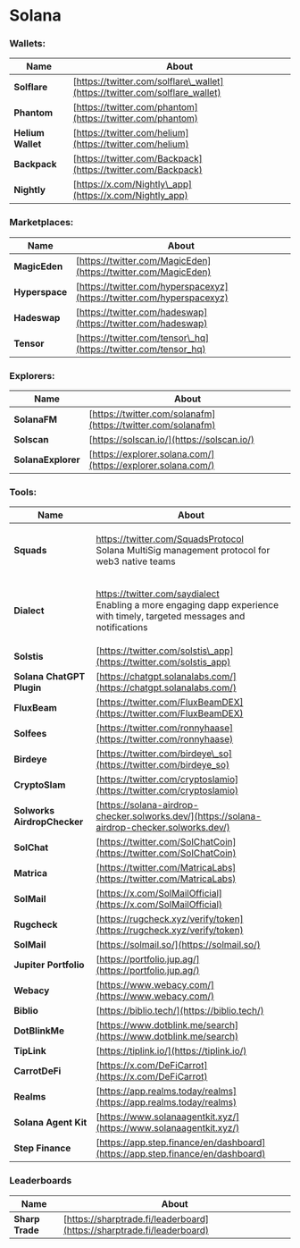 # Solana

### **Wallets:**

| Name              | About                                                                       |
| ----------------- | --------------------------------------------------------------------------- |
| **Solflare**      | [https://twitter.com/solflare\_wallet](https://twitter.com/solflare_wallet) |
| **Phantom**       | [https://twitter.com/phantom](https://twitter.com/phantom)                  |
| **Helium Wallet** | [https://twitter.com/helium](https://twitter.com/helium)                    |
| **Backpack**      | [https://twitter.com/Backpack](https://twitter.com/Backpack)                |
| **Nightly**       | [https://x.com/Nightly\_app](https://x.com/Nightly_app)                     |

### **Marketplaces:**

| Name           | About                                                                  |
| -------------- | ---------------------------------------------------------------------- |
| **MagicEden**  | [https://twitter.com/MagicEden](https://twitter.com/MagicEden)         |
| **Hyperspace** | [https://twitter.com/hyperspacexyz](https://twitter.com/hyperspacexyz) |
| **Hadeswap**   | [https://twitter.com/hadeswap](https://twitter.com/hadeswap)           |
| **Tensor**     | [https://twitter.com/tensor\_hq](https://twitter.com/tensor_hq)        |

### Explorers:

| Name               | About                                                        |
| ------------------ | ------------------------------------------------------------ |
| **SolanaFM**       | [https://twitter.com/solanafm](https://twitter.com/solanafm) |
| **Solscan**        | [https://solscan.io/](https://solscan.io/)                   |
| **SolanaExplorer** | [https://explorer.solana.com/](https://explorer.solana.com/) |

### **Tools:**

| Name                                            | About                                                                                                                                                                           |
| ----------------------------------------------- | ------------------------------------------------------------------------------------------------------------------------------------------------------------------------------- |
| **Squads**                                      | <p><a href="https://twitter.com/SquadsProtocol">https://twitter.com/SquadsProtocol<br></a>Solana MultiSig management protocol for web3 native teams</p>                         |
| **Dialect**                                     | <p><a href="https://twitter.com/saydialect">https://twitter.com/saydialect<br></a>Enabling a more engaging dapp experience with timely, targeted messages and notifications</p> |
| **Solstis**[ ](https://twitter.com/solstis_app) | [https://twitter.com/solstis\_app](https://twitter.com/solstis_app)                                                                                                             |
| **Solana ChatGPT Plugin**                       | [https://chatgpt.solanalabs.com/](https://chatgpt.solanalabs.com/)                                                                                                              |
| **FluxBeam**                                    | [https://twitter.com/FluxBeamDEX](https://twitter.com/FluxBeamDEX)                                                                                                              |
| **Solfees**                                     | [https://twitter.com/ronnyhaase](https://twitter.com/ronnyhaase)                                                                                                                |
| **Birdeye**                                     | [https://twitter.com/birdeye\_so](https://twitter.com/birdeye_so)                                                                                                               |
| **CryptoSlam**                                  | [https://twitter.com/cryptoslamio](https://twitter.com/cryptoslamio)                                                                                                            |
| **Solworks AirdropChecker**                     | [https://solana-airdrop-checker.solworks.dev/](https://solana-airdrop-checker.solworks.dev/)                                                                                    |
| **SolChat**                                     | [https://twitter.com/SolChatCoin](https://twitter.com/SolChatCoin)                                                                                                              |
| **Matrica**                                     | [https://twitter.com/MatricaLabs](https://twitter.com/MatricaLabs)                                                                                                              |
| **SolMail**                                     | [https://x.com/SolMailOfficial](https://x.com/SolMailOfficial)                                                                                                                  |
| **Rugcheck**                                    | [https://rugcheck.xyz/verify/token](https://rugcheck.xyz/verify/token)                                                                                                          |
| **SolMail**                                     | [https://solmail.so/](https://solmail.so/)                                                                                                                                      |
| **Jupiter Portfolio**                           | [https://portfolio.jup.ag/](https://portfolio.jup.ag/)                                                                                                                          |
| **Webacy**                                      | [https://www.webacy.com/](https://www.webacy.com/)                                                                                                                              |
| **Biblio**                                      | [https://biblio.tech/](https://biblio.tech/)                                                                                                                                    |
| **DotBlinkMe**                                  | [https://www.dotblink.me/search](https://www.dotblink.me/search)                                                                                                                |
| **TipLink**                                     | [https://tiplink.io/](https://tiplink.io/)                                                                                                                                      |
| **CarrotDeFi**                                  | [https://x.com/DeFiCarrot](https://x.com/DeFiCarrot)                                                                                                                            |
| **Realms**                                      | [https://app.realms.today/realms](https://app.realms.today/realms)                                                                                                              |
| **Solana Agent Kit**                            | [https://www.solanaagentkit.xyz/](https://www.solanaagentkit.xyz/)                                                                                                              |
| **Step Finance**                                | [https://app.step.finance/en/dashboard](https://app.step.finance/en/dashboard)                                                                                                  |

### Leaderboards

| Name            | About                                                                  |
| --------------- | ---------------------------------------------------------------------- |
| **Sharp Trade** | [https://sharptrade.fi/leaderboard](https://sharptrade.fi/leaderboard) |
